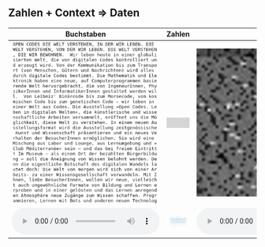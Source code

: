 ## Zahlen + Context => Daten
<div style="vertical-align:top; margin:0">  

| Buchstaben | Zahlen | Bild/Ton |
|:----------:|:------:|:--------:|
|![](images/zkm_textimg.png)  | ![](images/zkm_intimage.png) | ![](images/zkm_dataimg_400x400.jpg)  |
| <audio loop controls src="media/zkm_speak.aac" width="400px">Sprachkodierung</audio>  | ![](images/zkm_chart.png) | <audio loop controls src="media/zkm_long.aac" width="400px">Direkte Kodierung</audio> |

<p></div></p>

